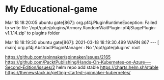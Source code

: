 # My Educational-game
Mar 18 18:20:05 ubuntu gate[867]: org.pf4j.PluginRuntimeException: Failed to write file '/opt/gate/plugins/Armory.RandomWaitPlugin-pf4jStagePlugin-v1.1.14.zip' to plugins folder

Mar 18 18:19:30 ubuntu gate[867]: 2021-03-18 18:19:30.499  WARN 867 --- [           main] org.pf4j.AbstractPluginManager           : No '/opt/gate/plugins' root

https://github.com/spinnaker/spinnaker/issues/2165
https://github.com/PacktPublishing/Hands-On-Kubernetes-on-Azure---Second-Edition/issues/2
helm repo add stable https://charts.helm.sh/stable
https://thenewstack.io/getting-started-spinnaker-kubernetes/
